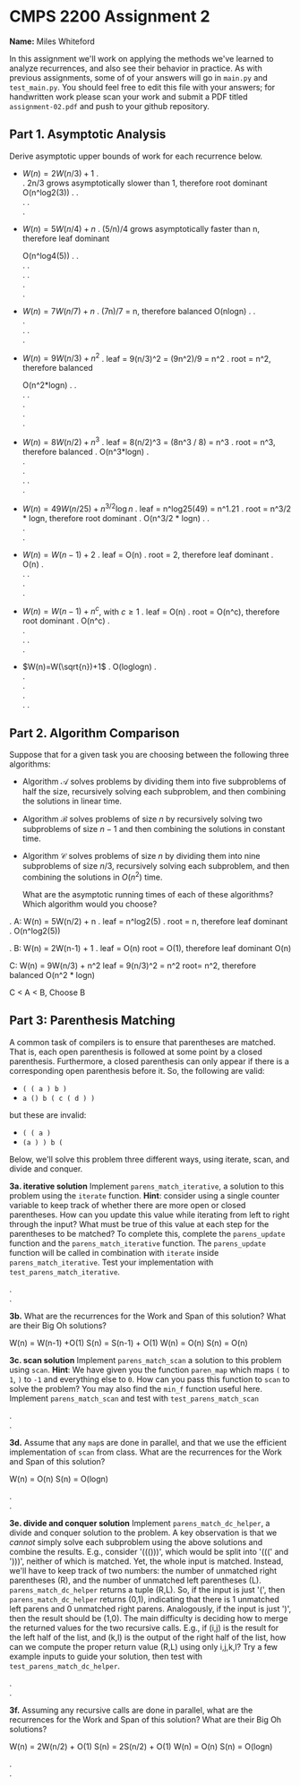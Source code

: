 # CMPS 2200 Assignment 2

**Name:** Miles Whiteford

In this assignment we'll work on applying the methods we've learned to analyze recurrences, and also see their behavior
in practice. As with previous
assignments, some of of your answers will go in `main.py` and `test_main.py`. You
should feel free to edit this file with your answers; for handwritten
work please scan your work and submit a PDF titled `assignment-02.pdf`
and push to your github repository.


## Part 1. Asymptotic Analysis

Derive asymptotic upper bounds of work for each recurrence below.

* $W(n)=2W(n/3)+1$
.  
.  2n/3 grows asymptotically slower than 1, therefore root dominant
  O(n^log2(3))
. 
.  
. 
.  
. 
 
* $W(n)=5W(n/4)+n$
.  (5/n)/4 grows asymptotically faster than n, therefore leaf dominant

  O(n^log4(5))
.
.  
. 
.  
. 
.  
.  
. 

* $W(n)=7W(n/7)+n$
.  (7n)/7 = n, therefore balanced
  O(nlogn)
. 
.  
.  
. 
.  
.

* $W(n)=9W(n/3)+n^2$
.  leaf = 9(n/3)^2 = (9n^2)/9 = n^2
.  root = n^2, therefore balanced

  O(n^2*logn)
. 
.  
. 
.  
.  
.  
.

* $W(n)=8W(n/2)+n^3$
.  leaf = 8(n/2)^3 = (8n^3 / 8) = n^3
.  root = n^3, therefore balanced
.  O(n^3*logn)
.  
.  
.  
. 
.  
. 


* $W(n)=49W(n/25)+n^{3/2}\log n$
.  leaf = n^log25(49) = n^1.21
.  root = n^3/2 * logn, therefore root dominant
.  O(n^3/2 * logn)
. 
.  
.  
.  

* $W(n)=W(n-1)+2$
.  leaf = O(n)
.  root = 2, therefore leaf dominant
. O(n)
.  
. 
.  
.  
.  

* $W(n)= W(n-1)+n^c$, with $c\geq 1$
.  leaf = O(n)
.  root = O(n^c), therefore root dominant
.  O(n^c)
.  
.  
. 
.  
. 

* $W(n)=W(\sqrt{n})+1$
.  O(loglogn)
.  
.  
.  
.  
. 
. 


## Part 2. Algorithm Comparison

Suppose that for a given task you are choosing between the following three algorithms:

  * Algorithm $\mathcal{A}$ solves problems by dividing them into
      five subproblems of half the size, recursively solving each
      subproblem, and then combining the solutions in linear time.
    
  * Algorithm $\mathcal{B}$ solves problems of size $n$ by
      recursively solving two subproblems of size $n-1$ and then
      combining the solutions in constant time.
    
  * Algorithm $\mathcal{C}$ solves problems of size $n$ by dividing
      them into nine subproblems of size $n/3$, recursively solving
      each subproblem, and then combining the solutions in $O(n^2)$
      time.

    What are the asymptotic running times of each of these algorithms?
    Which algorithm would you choose?


.  A: W(n) = 5W(n/2) + n
.  leaf = n^log2(5)
.  root = n, therefore leaf dominant
.  O(n^log2(5))

. B: W(n) = 2W(n-1) + 1
. leaf = O(n)
  root = O(1), therefore leaf dominant
  O(n)

  C: W(n) = 9W(n/3) + n^2
  leaf = 9(n/3)^2 = n^2
  root= n^2, therefore balanced
  O(n^2 * logn)

C < A < B, Choose B
  

## Part 3: Parenthesis Matching

A common task of compilers is to ensure that parentheses are matched. That is, each open parenthesis is followed at some point by a closed parenthesis. Furthermore, a closed parenthesis can only appear if there is a corresponding open parenthesis before it. So, the following are valid:

- `( ( a ) b )`
- `a () b ( c ( d ) )`

but these are invalid:

- `( ( a )`
- `(a ) ) b (`

Below, we'll solve this problem three different ways, using iterate, scan, and divide and conquer.

**3a. iterative solution** Implement `parens_match_iterative`, a solution to this problem using the `iterate` function. **Hint**: consider using a single counter variable to keep track of whether there are more open or closed parentheses. How can you update this value while iterating from left to right through the input? What must be true of this value at each step for the parentheses to be matched? To complete this, complete the `parens_update` function and the `parens_match_iterative` function. The `parens_update` function will be called in combination with `iterate` inside `parens_match_iterative`. Test your implementation with `test_parens_match_iterative`.


.  
. 



**3b.** What are the recurrences for the Work and Span of this solution? What are their Big Oh solutions?

W(n) = W(n-1) +O(1)
S(n) = S(n-1) + O(1)
W(n) = O(n)
S(n) = O(n)




**3c. scan solution** Implement `parens_match_scan` a solution to this problem using `scan`. **Hint**: We have given you the function `paren_map` which maps `(` to `1`, `)` to `-1` and everything else to `0`. How can you pass this function to `scan` to solve the problem? You may also find the `min_f` function useful here. Implement `parens_match_scan` and test with `test_parens_match_scan`

.  
. 



**3d.** Assume that any `map`s are done in parallel, and that we use the efficient implementation of `scan` from class. What are the recurrences for the Work and Span of this solution? 

W(n) = O(n)
S(n) = O(logn)

.  
.  




**3e. divide and conquer solution** Implement `parens_match_dc_helper`, a divide and conquer solution to the problem. A key observation is that we *cannot* simply solve each subproblem using the above solutions and combine the results. E.g., consider '((()))', which would be split into '(((' and ')))', neither of which is matched. Yet, the whole input is matched. Instead, we'll have to keep track of two numbers: the number of unmatched right parentheses (R), and the number of unmatched left parentheses (L). `parens_match_dc_helper` returns a tuple (R,L). So, if the input is just '(', then `parens_match_dc_helper` returns (0,1), indicating that there is 1 unmatched left parens and 0 unmatched right parens. Analogously, if the input is just ')', then the result should be (1,0). The main difficulty is deciding how to merge the returned values for the two recursive calls. E.g., if (i,j) is the result for the left half of the list, and (k,l) is the output of the right half of the list, how can we compute the proper return value (R,L) using only i,j,k,l? Try a few example inputs to guide your solution, then test with `test_parens_match_dc_helper`.



.  
. 





**3f.** Assuming any recursive calls are done in parallel, what are the recurrences for the Work and Span of this solution? What are their Big Oh solutions?

W(n) = 2W(n/2) + O(1)
S(n) = 2S(n/2) + O(1)
W(n) = O(n)
S(n) = O(logn)

.  
. 


 
 


